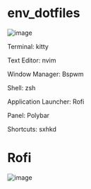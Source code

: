 # env_dotfiles

![image](https://user-images.githubusercontent.com/83777791/226065075-9185c927-189a-434c-87b1-053f749da4d8.png)

Terminal: kitty

Text Editor: nvim

Window Manager: Bspwm

Shell: zsh

Application Launcher: Rofi

Panel: Polybar

Shortcuts: sxhkd


# Rofi

![image](https://user-images.githubusercontent.com/83777791/226065178-a55cd9a4-e1b9-4f01-8fe3-25ff90209489.png)

